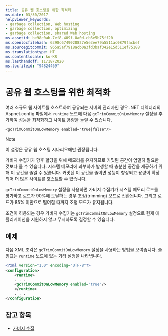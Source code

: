 ```yaml
---
title: 공유 웹 호스팅을 위한 최적화
ms.date: 03/30/2017
helpviewer_keywords:
- garbage collection, Web hosting
- garbage collection, optimizing
- garbage collection, shared Web hosting
ms.assetid: be98c0ab-7ef8-409f-8a0d-cb6e5b75ff20
ms.openlocfilehash: 6398c6749028827e5e3ee79a5511ac0879facbef
ms.sourcegitcommit: 965a5af7918acb0a3fd3baf342e15d511ef75188
ms.translationtype: HT
ms.contentlocale: ko-KR
ms.lasthandoff: 11/18/2020
ms.locfileid: "94824469"
---
```

# <a name="optimization-for-shared-web-hosting"></a>공유 웹 호스팅을 위한 최적화
여러 소규모 웹 사이트를 호스트하여 공유되는 서버의 관리자인 경우 .NET 디렉터리의 Aspnet.config 파일에서 `runtime` 노드에 ​​다음 `gcTrimCommitOnLowMemory` 설정을 추가하여 성능을 최적화하고 사이트 용량을 늘릴 수 있습니다.  
  
 `<gcTrimCommitOnLowMemory enabled="true|false"/>`  
  
> [!NOTE]
> 이 설정은 공유 웹 호스팅 시나리오에만 권장됩니다.  
  
 가비지 수집기가 향후 할당을 위해 메모리를 유지하므로 커밋된 공간이 엄밀히 필요한 것보다 클 수 있습니다. 시스템 메모리에 과부하가 발생할 때 충분한 공간을 제공하기 위해 이 공간을 줄일 수 있습니다. 커밋된 이 공간을 줄이면 성능이 향상되고 용량이 확장되어 더 많은 사이트를 호스트할 수 있습니다.  
  
 `gcTrimCommitOnLowMemory` 설정을 사용하면 가비지 수집기가 시스템 메모리 로드를 평가하고 로드가 90%에 도달하는 경우 조정(trimming) 모드로 전환됩니다. 그리고 로드가 85% 미만으로 떨어질 때까지 조정 모드가 유지됩니다.  
  
 조건이 허용되는 경우 가비지 수집기는 `gcTrimCommitOnLowMemory` 설정으로 현재 애플리케이션을 지원하지 않고 무시하도록 결정할 수 있습니다.  
  
## <a name="example"></a>예제  
 다음 XML 조각은 `gcTrimCommitOnLowMemory` 설정을 사용하는 방법을 보여줍니다. 줄임표는 `runtime` 노드에 있는 기타 설정을 나타냅니다.  
  
```xml  
<?xml version="1.0" encoding="UTF-8"?>  
<configuration>  
    <runtime>  
    . . .  
    <gcTrimCommitOnLowMemory enabled="true"/>  
    </runtime>  
    . . .  
</configuration>  
```  
  
## <a name="see-also"></a>참고 항목

- [가비지 수집](index.md)
